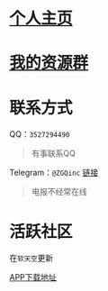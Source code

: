 # [个人主页](https://zgq-inc.github.io/homepage/)

# [我的资源群](https://zgq-inc.github.io/transit-groups/)

# 联系方式

QQ：`3527294490`

> 有事联系QQ

Telegram：`@ZGQinc` [链接](https://t.me/ZGQInc)

> 电报不经常在线

# 活跃社区

在`软天空`更新

[APP下载地址](http://imtt.dd.qq.com/16891/apk/053D5936E7F1A25D91B538B3313F67F1.apk?fsname=软天空.apk)

<!--
https://sj.qq.com/myapp/detail.htm?apkName=com.rtk.app
-->
